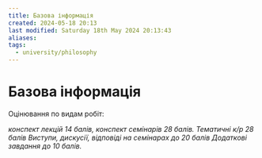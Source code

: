 ```yaml
---
title: Базова інформація
created: 2024-05-18 20:13
last modified: Saturday 18th May 2024 20:13:43
aliases: 
tags:
  - university/philosophy
---
```

# Базова інформація

Оцінювання по видам робіт:

_конспект лекцій_ _14 балів,_
_конспект семінарів_ _28 балів._
_Тематичні к/р_ _28 балів_
_Виступи, дискусії, відповіді на семінарах до 20 балів_
_Додаткові завдання_ _до 10 балів._